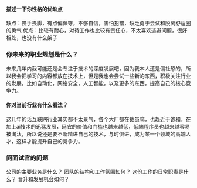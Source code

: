 #### 描述一下你性格的优缺点
缺点：畏手畏脚，有点偏保守，不够自信，害怕犯错，缺乏勇于尝试和脱离舒适圈的勇气
优点：比较有耐心，对待工作也比较有责任心，不太喜欢逃避问题，很好相处，也没有什么架子

### 你未来的职业规划是什么？
未来几年内我可能还是会专注于技术的深度发展吧，因为我本人还是偏社恐的，所以我会把学习的内容都放在技术上，但是我也会尝试一些新的东西，积极关注行业的发展，比如自动化，网络安全，人工智能，以及更多的东西，提高自己的核心竞争力。

#### 你对当前行业有什么看法？
这几年的话互联网行业其实都不太景气，各个大厂都在裁员嘛，也趋近于饱和，在加上ai技术的迅猛发展，码农的价值和门槛也越来越低，低端程序员也越来越容易被淘汰，所以说还是要不断精进自己的技术，与时俱进，成为某一个领域的高端人才，这样才能提升自己的竞争力。


### 问面试官的问题
公司的主要业务是什么？
团队的结构和工作氛围如何？
这份工作的日常职责是什么？
晋升和发展机会如何？